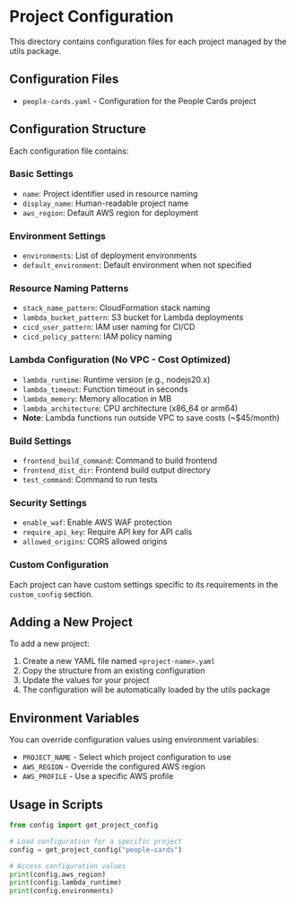 # Project Configuration

This directory contains configuration files for each project managed by the utils package.

## Configuration Files

- `people-cards.yaml` - Configuration for the People Cards project

## Configuration Structure

Each configuration file contains:

### Basic Settings

- `name`: Project identifier used in resource naming
- `display_name`: Human-readable project name
- `aws_region`: Default AWS region for deployment

### Environment Settings

- `environments`: List of deployment environments
- `default_environment`: Default environment when not specified

### Resource Naming Patterns

- `stack_name_pattern`: CloudFormation stack naming
- `lambda_bucket_pattern`: S3 bucket for Lambda deployments
- `cicd_user_pattern`: IAM user naming for CI/CD
- `cicd_policy_pattern`: IAM policy naming

### Lambda Configuration (No VPC - Cost Optimized)

- `lambda_runtime`: Runtime version (e.g., nodejs20.x)
- `lambda_timeout`: Function timeout in seconds
- `lambda_memory`: Memory allocation in MB
- `lambda_architecture`: CPU architecture (x86_64 or arm64)
- **Note**: Lambda functions run outside VPC to save costs (~$45/month)

### Build Settings

- `frontend_build_command`: Command to build frontend
- `frontend_dist_dir`: Frontend build output directory
- `test_command`: Command to run tests

### Security Settings

- `enable_waf`: Enable AWS WAF protection
- `require_api_key`: Require API key for API calls
- `allowed_origins`: CORS allowed origins

### Custom Configuration

Each project can have custom settings specific to its requirements in the `custom_config` section.

## Adding a New Project

To add a new project:

1. Create a new YAML file named `<project-name>.yaml`
2. Copy the structure from an existing configuration
3. Update the values for your project
4. The configuration will be automatically loaded by the utils package

## Environment Variables

You can override configuration values using environment variables:

- `PROJECT_NAME` - Select which project configuration to use
- `AWS_REGION` - Override the configured AWS region
- `AWS_PROFILE` - Use a specific AWS profile

## Usage in Scripts

```python
from config import get_project_config

# Load configuration for a specific project
config = get_project_config("people-cards")

# Access configuration values
print(config.aws_region)
print(config.lambda_runtime)
print(config.environments)
```
